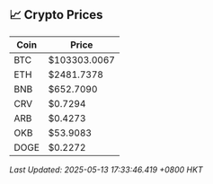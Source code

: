 ## 📈 Crypto Prices

| Coin | Price |
| ---- | ----- |
| BTC | $103303.0067 |
| ETH | $2481.7378 |
| BNB | $652.7090 |
| CRV | $0.7294 |
| ARB | $0.4273 |
| OKB | $53.9083 |
| DOGE | $0.2272 |

_Last Updated: 2025-05-13 17:33:46.419 +0800 HKT_